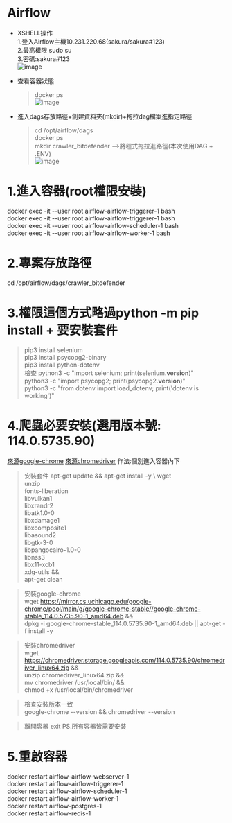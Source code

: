 # Airflow
- XSHELL操作<br>
  1.登入Airflow主機10.231.220.68(sakura/sakura#123)<br>
  2.最高權限 sudo su<br> 
  3.密碼:sakura#123<br>
![image](https://github.com/user-attachments/assets/f6b509a7-6603-4c63-9650-1bb43c22e43d)<br>
- 查看容器狀態
  > docker ps<br>
  > ![image](https://github.com/user-attachments/assets/db9cc888-0655-4629-a658-0d65dc7722ec)<br>
  
- 進入dags存放路徑+創建資料夾(mkdir)+拖拉dag檔案進指定路徑<br>
  > cd /opt/airflow/dags<br>
  > docker ps<br>
  > mkdir crawler_bitdefender -->將程式拖拉進路徑(本次使用DAG + .ENV)<br>
  > ![image](https://github.com/user-attachments/assets/bce913fb-b259-41ee-99bd-0c687d74f3cd)

# 1.進入容器(root權限安裝)
docker exec -it --user root airflow-airflow-triggerer-1 bash<br>
docker exec -it --user root airflow-airflow-triggerer-1 bash<br>
docker exec -it --user root airflow-airflow-scheduler-1 bash<br>
docker exec -it --user root airflow-airflow-worker-1 bash

# 2.專案存放路徑
cd /opt/airflow/dags/crawler_bitdefender

# 3.權限這個方式略過python -m pip install + 要安裝套件
  > pip3 install selenium<br>
    pip3 install psycopg2-binary<br>
    pip3 install python-dotenv<br>
  檢查
  python3 -c "import selenium; print(selenium.__version__)"<br>
  python3 -c "import psycopg2; print(psycopg2.__version__)"<br>
  python3 -c "from dotenv import load_dotenv; print('dotenv is working')"<br>

# 4.爬蟲必要安裝(選用版本號: 114.0.5735.90)
[來源google-chrome](https://mirror.cs.uchicago.edu/google-chrome/pool/main/g/google-chrome-stable/)
[來源chromedriver](https://chromedriver.storage.googleapis.com/)
作法:個別進入容器內下
> 安裝套件
    apt-get update && apt-get install -y \ 
    wget \
    unzip \
    fonts-liberation \
    libvulkan1 \
    libxrandr2 \
    libatk1.0-0 \
    libxdamage1 \
    libxcomposite1 \
    libasound2 \
    libgtk-3-0 \
    libpangocairo-1.0-0 \
    libnss3 \
    libx11-xcb1 \
    xdg-utils && \
    apt-get clean

> 安裝google-chrome<br>
wget https://mirror.cs.uchicago.edu/google-chrome/pool/main/g/google-chrome-stable//google-chrome-stable_114.0.5735.90-1_amd64.deb && \
dpkg -i google-chrome-stable_114.0.5735.90-1_amd64.deb || apt-get -f install -y

> 安裝chromedriver<br>
wget https://chromedriver.storage.googleapis.com/114.0.5735.90/chromedriver_linux64.zip && \
unzip chromedriver_linux64.zip && \
mv chromedriver /usr/local/bin/ && \
chmod +x /usr/local/bin/chromedriver 

> 檢查安裝版本一致<br>
google-chrome --version && chromedriver --version<br>
  
> 離開容器 exit
PS.所有容器皆需要安裝

# 5.重啟容器
  docker restart airflow-airflow-webserver-1<br>
  docker restart airflow-airflow-triggerer-1<br>
  docker restart airflow-airflow-scheduler-1<br>
  docker restart airflow-airflow-worker-1<br>
  docker restart airflow-postgres-1<br>
  docker restart airflow-redis-1<br>

  

